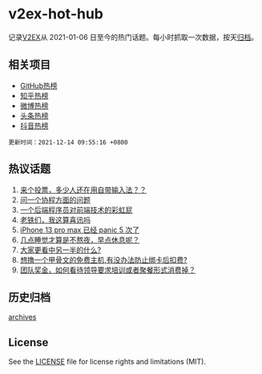 # v2ex-hot-hub

 记录[V2EX](https://www.v2ex.com/)从 2021-01-06 日至今的热门话题。每小时抓取一次数据，按天[归档](archives)。
 
 ## 相关项目

- [GitHub热榜](https://github.com/lonnyzhang423/github-hot-hub)
- [知乎热榜](https://github.com/lonnyzhang423/zhihu-hot-hub)
- [微博热榜](https://github.com/lonnyzhang423/weibo-hot-hub)
- [头条热榜](https://github.com/lonnyzhang423/toutiao-hot-hub)
- [抖音热榜](https://github.com/lonnyzhang423/douyin-hot-hub)


 `更新时间：2021-12-14 09:55:16 +0800`

## 热议话题

1. [来个投票，多少人还在用自带输入法？？](https://www.v2ex.com/t/821922)
1. [问一个协程方面的问题](https://www.v2ex.com/t/821871)
1. [一个后端程序员对前端技术的彩虹屁](https://www.v2ex.com/t/821809)
1. [老铁们，我这算喜讯吗](https://www.v2ex.com/t/821977)
1. [iPhone 13 pro max 已经 panic 5 次了](https://www.v2ex.com/t/821797)
1. [几点睡觉才算是不熬夜，早点休息呢？](https://www.v2ex.com/t/821903)
1. [大家更看中另一半的什么?](https://www.v2ex.com/t/822017)
1. [想撸一个甲骨文的免费主机,有没办法防止绑卡后扣费?](https://www.v2ex.com/t/821937)
1. [团队奖金，如何看待领导要求培训或者聚餐形式消费掉？](https://www.v2ex.com/t/821826)

## 历史归档

[archives](archives)

## License

See the [LICENSE](LICENSE) file for license rights and limitations (MIT).
